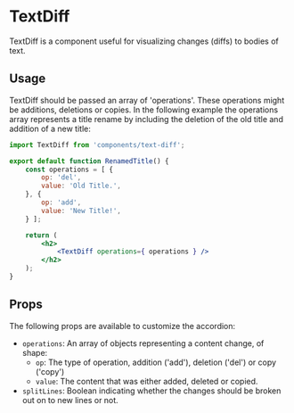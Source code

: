 # TextDiff

TextDiff is a component useful for visualizing changes (diffs) to bodies of text.

## Usage

TextDiff should be passed an array of 'operations'. These operations might be additions, deletions or copies.
In the following example the operations array represents a title rename by including the deletion of the old title and addition of a new title:

```jsx
import TextDiff from 'components/text-diff';

export default function RenamedTitle() {
	const operations = [ {
		op: 'del',
		value: 'Old Title.',
	}, {
		op: 'add',
		value: 'New Title!',
	} ];

	return (
		<h2>
			<TextDiff operations={ operations } />
		</h2>
	);
}
```

## Props

The following props are available to customize the accordion:

- `operations`: An array of objects representing a content change, of shape:
  - `op`: The type of operation, addition ('add'), deletion ('del') or copy ('copy')
  - `value`: The content that was either added, deleted or copied.
- `splitLines`: Boolean indicating whether the changes should be broken out on to new lines or not.
